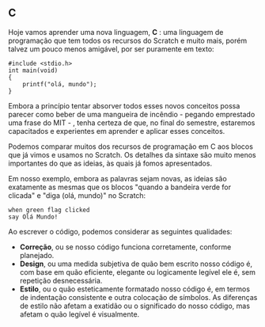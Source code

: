 ## C

Hoje vamos aprender uma nova linguagem, **C** : uma linguagem de programação que tem todos os recursos do Scratch e muito mais, porém talvez um pouco menos amigável, por ser puramente em texto:

```
#include <stdio.h>
int main(void) 
{
    printf("olá, mundo"); 
}
```

Embora a princípio tentar absorver todos esses novos conceitos possa parecer como beber de uma mangueira de incêndio - pegando emprestado uma frase do MIT - , tenha certeza de que, no final do semestre, estaremos capacitados e experientes em aprender e aplicar esses conceitos.

Podemos comparar muitos dos recursos de programação em C aos blocos que já vimos e usamos no Scratch. Os detalhes da sintaxe são muito menos importantes do que as ideias, às quais já fomos apresentados.

Em nosso exemplo, embora as palavras sejam novas, as ideias são exatamente as mesmas que os blocos "quando a bandeira verde for clicada" e "diga (olá, mundo)" no Scratch:

```
when green flag clicked
say Olá Mundo!
```

Ao escrever o código, podemos considerar as seguintes qualidades:

- **Correção**, ou se nosso código funciona corretamente, conforme planejado.
- **Design**, ou uma medida subjetiva de quão bem escrito nosso código é, com base em quão eficiente, elegante ou logicamente legível ele é, sem repetição desnecessária.
- **Estilo**, ou o quão esteticamente formatado nosso código é, em termos de indentação consistente e outra colocação de símbolos. As diferenças de estilo não afetam a exatidão ou o significado do nosso código, mas afetam o quão legível é visualmente.
